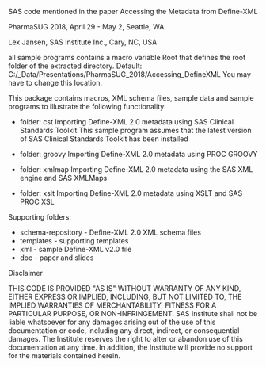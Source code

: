 SAS code mentioned in the paper Accessing the Metadata from Define-XML

PharmaSUG 2018, April 29 - May 2, Seattle, WA

Lex Jansen, SAS Institute Inc., Cary, NC, USA


all sample programs contains a macro variable Root that defines the root folder of the extracted directory.
Default: C:/_Data/Presentations/PharmaSUG_2018/Accessing_DefineXML
You may have to change this location.


This package contains macros, XML schema files, sample data and sample programs
to illustrate the following functionality:

 - folder: cst
   Importing Define-XML 2.0 metadata using SAS Clinical Standards Toolkit
   This sample program assumes that the latest version of SAS Clinical Standards Toolkit has been installed
   
 - folder: groovy
   Importing Define-XML 2.0 metadata using PROC GROOVY

 - folder: xmlmap
   Importing Define-XML 2.0 metadata using the SAS XML engine and SAS XMLMaps

 - folder: xslt
   Importing Define-XML 2.0 metadata using XSLT and SAS PROC XSL
     
Supporting folders:
 - schema-repository - Define-XML 2.0 XML schema files 
 - templates         - supporting templates
 - xml               - sample Define-XML v2.0 file 
 - doc               - paper and slides
 

Disclaimer

THIS CODE IS PROVIDED "AS IS" WITHOUT WARRANTY OF
ANY KIND, EITHER EXPRESS OR IMPLIED, INCLUDING, BUT NOT LIMITED TO, THE IMPLIED
WARRANTIES OF MERCHANTABILITY, FITNESS FOR A PARTICULAR PURPOSE, OR
NON-INFRINGEMENT. SAS Institute shall not be liable whatsoever for any damages
arising out of the use of this documentation or code, including any direct,
indirect, or consequential damages. The Institute reserves the right to alter or
abandon use of this documentation at any time. In addition, the Institute will
provide no support for the materials contained herein.

